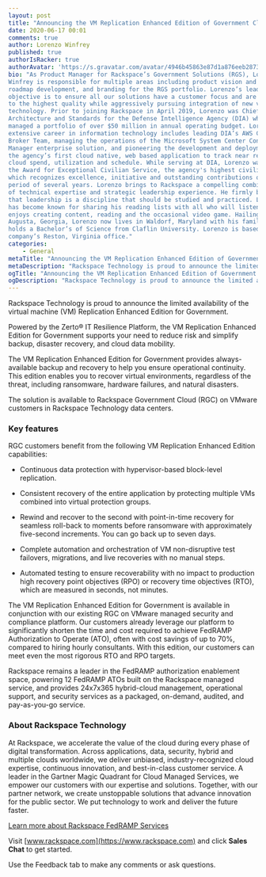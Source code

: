 ```yaml
---
layout: post
title: "Announcing the VM Replication Enhanced Edition of Government Cloud, limited availability"
date: 2020-06-17 00:01
comments: true
author: Lorenzo Winfrey
published: true
authorIsRacker: true
authorAvatar: 'https://s.gravatar.com/avatar/4946b45863e87d1a876eeb2873af2593'
bio: "As Product Manager for Rackspace’s Government Solutions (RGS), Lorenzo D.
Winfrey is responsible for multiple areas including product vision and strategy,
roadmap development, and branding for the RGS portfolio. Lorenzo’s leadership
objective is to ensure all our solutions have a customer focus and are built
to the highest quality while aggressively pursuing integration of new value added
technology. Prior to joining Rackspace in April 2019, Lorenzo was Chief of
Architecture and Standards for the Defense Intelligence Agency (DIA) where he
managed a portfolio of over $50 million in annual operating budget. Lorenzo’s
extensive career in information technology includes leading DIA’s AWS Cloud
Broker Team, managing the operations of the Microsoft System Center Configuration
Manager enterprise solution, and pioneering the development and deployment of
the agency’s first cloud native, web based application to track near real time
cloud spend, utilization and schedule. While serving at DIA, Lorenzo was awarded
the Award for Exceptional Civilian Service, the agency's highest civilian award,
which recognizes excellence, initiative and outstanding contributions over a
period of several years. Lorenzo brings to Rackspace a compelling combination
of technical expertise and strategic leadership experience. He firmly believes
that leadership is a discipline that should be studied and practiced. Lorenzo
has become known for sharing his reading lists with all who will listen. He
enjoys creating content, reading and the occasional video game. Hailing from
Augusta, Georgia, Lorenzo now lives in Waldorf, Maryland with his family. He
holds a Bachelor’s of Science from Claflin University. Lorenzo is based in the
company’s Reston, Virginia office."
categories:
    - General
metaTitle: "Announcing the VM Replication Enhanced Edition of Government Cloud, limited availability"
metaDescription: "Rackspace Technology is proud to announce the limited availability of VM Replication Enhanced Edition for Government."
ogTitle: "Announcing the VM Replication Enhanced Edition of Government Cloud, limited availability"
ogDescription: "Rackspace Technology is proud to announce the limited availability of VM Replication Enhanced Edition for Government."
---
```


Rackspace Technology is proud to announce the limited availability of the virtual
machine (VM) Replication Enhanced Edition for Government.

<!-- more -->

Powered by the Zerto&reg; IT Resilience Platform, the VM Replication Enhanced
Edition for Government supports your need to reduce risk and simplify backup,
disaster recovery, and cloud data mobility.

The VM Replication Enhanced Edition for Government provides always-available
backup and recovery to help you ensure operational continuity. This edition
enables you to recover virtual environments, regardless of the threat, including
ransomware, hardware failures, and natural disasters.

The solution is available to Rackspace Government Cloud (RGC) on VMware customers
in Rackspace Technology data centers.

### Key features

RGC customers benefit from the following VM Replication Enhanced Edition
capabilities:

- Continuous data protection with hypervisor-based block-level replication.

- Consistent recovery of the entire application by protecting multiple VMs
  combined into virtual protection groups.

- Rewind and recover to the second with point-in-time recovery for seamless
  roll-back to moments before ransomware with approximately five-second
  increments. You can go back up to seven days.

- Complete automation and orchestration of VM non-disruptive test failovers,
  migrations, and live recoveries with no manual steps.

- Automated testing to ensure recoverability with no impact to production
  high recovery point objectives (RPO) or recovery time objectives (RTO), which
  are measured in seconds, not minutes.

The VM Replication Enhanced Edition for Government is available in conjunction
with our existing RGC on VMware managed security and compliance platform. Our
customers already leverage our platform to significantly shorten the time and
cost required to achieve FedRAMP Authorization to Operate (ATO), often with cost
savings of up to 70%, compared to hiring hourly consultants. With this edition,
our customers can meet even the most rigorous RTO and RPO targets.

Rackspace remains a leader in the FedRAMP authorization enablement space,
powering 12 FedRAMP ATOs built on the Rackspace managed service, and provides
24x7x365 hybrid-cloud management, operational support, and security services as
a packaged, on-demand, audited, and pay-as-you-go service.


### About Rackspace Technology

At Rackspace, we accelerate the value of the cloud during every phase of digital
transformation. Across applications, data, security, hybrid and multiple clouds
worldwide, we deliver unbiased, industry-recognized cloud expertise, continuous
innovation, and best-in-class customer service.  A leader in the Gartner Magic
Quadrant for Cloud Managed Services, we empower our customers with our expertise
and solutions. Together, with our partner network, we create unstoppable solutions
that advance innovation for the public sector. We put technology to work and
deliver the future faster.

<a class="cta teal" id="cta" href="https://www.rackspace.com/fedramp">Learn more about Rackspace FedRAMP Services</a>

Visit [www.rackspace.com](https://www.rackspace.com) and click **Sales Chat**
to get started.

Use the Feedback tab to make any comments or ask questions.

